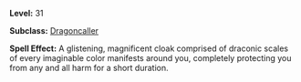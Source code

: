 <!-- TITLE: Spell: Prismatic Scales -->

**Level:** 31

**Subclass:** [Dragoncaller](dragoncaller)

**Spell Effect:**  A glistening, magnificent cloak comprised of draconic scales of every imaginable color manifests around you, completely protecting you from any and all harm for a short duration.
